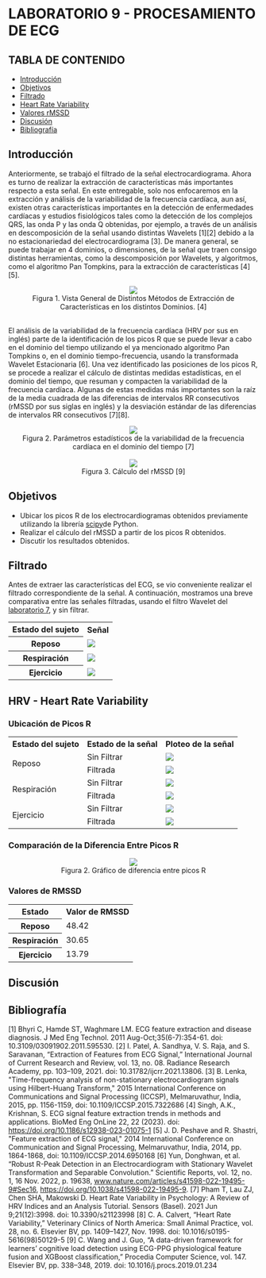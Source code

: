 # LABORATORIO 9 - PROCESAMIENTO DE ECG
## TABLA DE CONTENIDO

* [Introducción](#introducción)
* [Objetivos](#objetivos)
* [Filtrado](#filtrado)
* [Heart Rate Variability](#hrv---heart-rate-variability)
* [Valores rMSSD](#valores-de-rmssd)
* [Discusión](#discusión)
* [Bibliografía](#bibliografía)

## Introducción
Anteriormente, se trabajó el filtrado de la señal electrocardiograma. Ahora es turno de realizar la extracción de características más importantes respecto a esta señal. En este entregable, solo nos enfocaremos en la extracción y análisis de la variabilidad de la frecuencia cardíaca, aun así, existen otras características importantes en la detección de enfermedades cardíacas y estudios fisiológicos tales como la detección de los complejos QRS, las onda P y las onda Q obtenidas, por ejemplo, a través de un análisis en descomposición de la señal usando distintas Wavelets [1][2] debido a la no estacionariedad del electrocardiograma [3]. De manera general, se puede trabajar en 4 dominios, o dimensiones, de la señal que traen consigo distintas herramientas, como la descomposición por Wavelets, y algoritmos, como el algoritmo Pan Tompkins, para la extracción de características [4][5]. 

<div align="center">
    <img src="/ISB/Imágenes - Multimedia/Multimedia_Lab9/Characteristics_EKG.png">
    <div>Figura 1. Vista General de Distintos Métodos de Extracción de Características en los distintos Dominios. [4]</div>
</div>
<br>

El análisis de la variabilidad de la frecuencia cardíaca (HRV por sus en inglés) parte de la identificación de los picos R que se puede llevar a cabo en el dominio del tiempo utilizando el ya mencionado algoritmo Pan Tompkins o, en el dominio tiempo-frecuencia, usando la transformada Wavelet Estacionaria [6]. Una vez identificado las posiciones de los picos R, se procede a realizar el cálculo de distintas medidas estadísticas, en el dominio del tiempo, que resuman y compacten la variabilidad de la frecuencia cardíaca. Algunas de estas medidas más importantes son la raíz de la media cuadrada de las diferencias de intervalos RR consecutivos (rMSSD por sus siglas en inglés) y la desviación estándar de las diferencias de intervalos RR consecutivos [7][8]. 

<div align="center">
    <img src="/ISB/Imágenes - Multimedia/Multimedia_Lab9/HRV_Characteristics.png">
    <div>Figura 2. Parámetros estadísticos de la variabilidad de la frecuencia cardíaca en el dominio del tiempo [7]</div>
</div>
<br>

<div align="center">
    <img src="/ISB/Imágenes - Multimedia/Multimedia_Lab9/rMSSD.png">
    <div>Figura 3. Cálculo del rMSSD [9]</div>
</div>

## Objetivos 
* Ubicar los picos R de los electrocardiogramas obtenidos previamente utilizando la librería [scipy](https://docs.scipy.org/doc/scipy/reference/generated/scipy.signal.find_peaks.html)de Python.
* Realizar el cálculo del rMSSD a partir de los picos R obtenidos.
* Discutir los resultados obtenidos.
## Filtrado

Antes de extraer las características del ECG, se vio conveniente realizar el filtrado correspondiente de la señal. A continuación, mostramos una breve comparativa entre las señales filtradas, usando el filtro Wavelet del [laboratorio 7](lhttps://github.com/sofia-is-a-panda/ISB_2024_G3/tree/main/ISB/Laboratorios/Laboratorio%207), y sin filtrar.
<table>
    <tr>
        <th>Estado del sujeto</th>
        <th>Señal</th>
    </tr>
    <tr>
        <th>Reposo</th>
        <td><img src= "/ISB/Imágenes - Multimedia/Multimedia_Lab9/filtro_reposo.png" ></td>
    </tr>
    <tr>
        <th>Respiración</th>
        <td><img src= "/ISB/Imágenes - Multimedia/Multimedia_Lab9/filtro_respiracion.png"></td>
    </tr>
    <tr>
        <th>Ejercicio</th>
        <td><img src="/ISB/Imágenes - Multimedia/Multimedia_Lab9/filtro_ejercicio.png"></td>
    </tr>

</table>

## HRV - Heart Rate Variability

### Ubicación de Picos R

<table>
    <tr>
        <th>Estado del sujeto</th>
        <th>Estado de la señal</th>
        <th>Ploteo de la señal</th>
    </tr>
    <tr>
        <td rowspan="2">Reposo</td>
        <td>Sin Filtrar</td>
        <td><img src="/ISB/Imágenes - Multimedia/Multimedia_Lab9/picos_nofilter_reposo.png"></td>
    </tr>
    <tr>
        <td>Filtrada</td>
        <td><img src="/ISB/Imágenes - Multimedia/Multimedia_Lab9/picos_filter_reposo.png"></td>
    </tr>
    <tr>
        <td rowspan="2">Respiración</td>
        <td>Sin Filtrar</td>
        <td><img src="/ISB/Imágenes - Multimedia/Multimedia_Lab9/picos_nofilter_respiracion.png"></td>
    </tr>
    <tr>
        <td>Filtrada</td>
        <td><img src="/ISB/Imágenes - Multimedia/Multimedia_Lab9/filtro_respiracion.png"></td>
    </tr>
    <tr>
        <td rowspan="2">Ejercicio</td>
        <td>Sin Filtrar</td>
         <td><img src="/ISB/Imágenes - Multimedia/Multimedia_Lab9/picos_nofilter_ejercicio.png"></td>       
    </tr>
    <tr>
        <td>Filtrada</td>
        <td><img src="/ISB/Imágenes - Multimedia/Multimedia_Lab9/picos_filter_ejercicio.png"></td>
    </tr>
</table>

### Comparación de la Diferencia Entre Picos R

<div align="center">
    <img src="/ISB/Imágenes - Multimedia/Multimedia_Lab9/picos_R_diff.png">
    <div>Figura 2. Gráfico de diferencia entre picos R</div>
</div>

### Valores de RMSSD
<div align="center">
    <table>
        <tr>
            <th>Estado</th>
            <th>Valor de RMSSD</th>
        </tr>
        <tr>
            <th>Reposo</th>
            <td>48.42</td> 
        </tr>
        <tr>
            <th>Respiración</th>
            <td>30.65</td>
        </tr>
        <tr>
            <th>Ejercicio</th>
            <td>13.79</td>
        </tr>
    </table>
</div>

## Discusión

## Bibliografía
[1] Bhyri C, Hamde ST, Waghmare LM. ECG feature extraction and disease diagnosis. J Med Eng Technol. 2011 Aug-Oct;35(6-7):354-61. doi: 10.3109/03091902.2011.595530. 
[2] I. Patel, A. Sandhya, V. S. Raja, and S. Saravanan, “Extraction of Features from ECG Signal,” International Journal of Current Research and Review, vol. 13, no. 08. Radiance Research Academy, pp. 103–109, 2021. doi: 10.31782/ijcrr.2021.13806.
[3] B. Lenka, "Time-frequency analysis of non-stationary electrocardiogram signals using Hilbert-Huang Transform," 2015 International Conference on Communications and Signal Processing (ICCSP), Melmaruvathur, India, 2015, pp. 1156-1159, doi: 10.1109/ICCSP.2015.7322686
[4] Singh, A.K., Krishnan, S. ECG signal feature extraction trends in methods and applications. BioMed Eng OnLine 22, 22 (2023). doi: https://doi.org/10.1186/s12938-023-01075-1
[5] J. D. Peshave and R. Shastri, "Feature extraction of ECG signal," 2014 International Conference on Communication and Signal Processing, Melmaruvathur, India, 2014, pp. 1864-1868, doi: 10.1109/ICCSP.2014.6950168
[6] Yun, Donghwan, et al. “Robust R-Peak Detection in an Electrocardiogram with Stationary Wavelet Transformation and Separable Convolution.” Scientific Reports, vol. 12, no. 1, 16 Nov. 2022, p. 19638, www.nature.com/articles/s41598-022-19495-9#Sec16, https://doi.org/10.1038/s41598-022-19495-9.
[7] Pham T, Lau ZJ, Chen SHA, Makowski D. Heart Rate Variability in Psychology: A Review of HRV Indices and an Analysis Tutorial. Sensors (Basel). 2021 Jun 9;21(12):3998. doi: 10.3390/s21123998
[8] C. A. Calvert, “Heart Rate Variability,” Veterinary Clinics of North America: Small Animal Practice, vol. 28, no. 6. Elsevier BV, pp. 1409–1427, Nov. 1998. doi: 10.1016/s0195-5616(98)50129-5
[9] C. Wang and J. Guo, “A data-driven framework for learners’ cognitive load detection using ECG-PPG physiological feature fusion and XGBoost classification,” Procedia Computer Science, vol. 147. Elsevier BV, pp. 338–348, 2019. doi: 10.1016/j.procs.2019.01.234